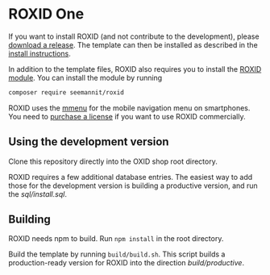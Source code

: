 # ROXID One

If you want to install ROXID (and not contribute to the development), please [download a release](https://github.com/marten-seemann/roxid/releases). The template can then be installed as described in the [install instructions](https://oxid-responsive.gitbooks.io/roxid/).

In addition to the template files, ROXID also requires you to install the [ROXID module](https://github.com/marten-seemann/roxid-module). You can install the module by running
```bash
composer require seemannit/roxid
```

ROXID uses the [mmenu](https://mmenujs.com/) for the mobile navigation menu on smartphones. You need to [purchase a license](https://mmenujs.com/download.html) if you want to use ROXID commercially.

## Using the development version

Clone this repository directly into the OXID shop root directory.

ROXID requires a few additional database entries. The easiest way to add those for the development version is building a productive version, and run the *sql/install.sql*.

## Building

ROXID needs npm to build.
Run `npm install` in the root directory.

Build the template by running `build/build.sh`. This script builds a production-ready version for ROXID into the direction *build/productive*. 
